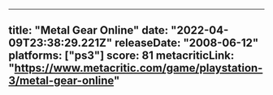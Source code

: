 
---
title: "Metal Gear Online"
date: "2022-04-09T23:38:29.221Z"
releaseDate: "2008-06-12"
platforms: ["ps3"]
score: 81
metacriticLink: "https://www.metacritic.com/game/playstation-3/metal-gear-online"
---
